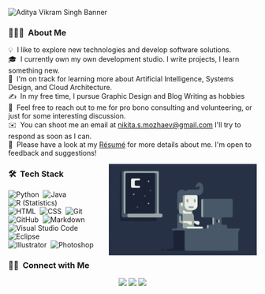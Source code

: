 ![Aditya Vikram Singh Banner](https://srv2.imgonline.com.ua/result_img/imgonline-com-ua-Resize-dWJJl0L8EL1TkF.png)


<!-- ## 👋 &nbsp;Hey there! I'm Aditya -->

### 👨🏻‍💻 &nbsp;About Me

💡 &nbsp;I like to explore new technologies and develop software solutions.\
🎓 &nbsp;I currently own my own development studio. I write projects, I learn something new.\
🌱 &nbsp;I'm on track for learning more about Artificial Intelligence, Systems Design, and Cloud Architecture.\
✍️ &nbsp;In my free time, I pursue Graphic Design and Blog Writing as hobbies\
💬 &nbsp;Feel free to reach out to me for pro bono consulting and volunteering, or just for some interesting discussion.\
✉️ &nbsp;You can shoot me an email at nikita.s.mozhaev@gmail.com I'll try to respond as soon as I can.\
📄 &nbsp;Please have a look at my [Résumé](https://www.adityavsingh.com/resume.html) for more details about me. I'm open to feedback and suggestions!

<img alt="Night Coding" src="https://raw.githubusercontent.com/AVS1508/AVS1508/master/assets/Night-Coding.gif" align="right"/>

### 🛠 &nbsp;Tech Stack

![Python](https://img.shields.io/badge/-Python-05122A?style=flat&logo=python)&nbsp;
![Java](https://img.shields.io/badge/-Java-05122A?style=flat&logo=Java&logoColor=FFA518)&nbsp;
![R (Statistics)](https://img.shields.io/badge/-R-05122A?style=flat&logo=R&logoColor=276DC3)\
![HTML](https://img.shields.io/badge/-HTML-05122A?style=flat&logo=HTML5)&nbsp;
![CSS](https://img.shields.io/badge/-CSS-05122A?style=flat&logo=CSS3&logoColor=1572B6)&nbsp;
![Git](https://img.shields.io/badge/-Git-05122A?style=flat&logo=git)&nbsp;
![GitHub](https://img.shields.io/badge/-GitHub-05122A?style=flat&logo=github)&nbsp;
![Markdown](https://img.shields.io/badge/-Markdown-05122A?style=flat&logo=markdown)\
![Visual Studio Code](https://img.shields.io/badge/-Visual%20Studio%20Code-05122A?style=flat&logo=visual-studio-code&logoColor=007ACC)&nbsp;
![Eclipse](https://img.shields.io/badge/-Eclipse-05122A?style=flat&logo=eclipse-ide&logoColor=2C2255)\
![Illustrator](https://img.shields.io/badge/-Illustrator-05122A?style=flat&logo=adobe-illustrator)&nbsp;
![Photoshop](https://img.shields.io/badge/-Photoshop-05122A?style=flat&logo=adobe-photoshop)&nbsp;


### 🤝🏻 &nbsp;Connect with Me

<p align="center">
<a href="https://siltech.moscow"><img src="https://img.shields.io/badge/-siltech.moscow-3423A6?style=flat&logo=Google-Chrome&logoColor=white"/></a>
<a href="mailto:nikita.s.mozhaev@gmail.com"><img src="https://img.shields.io/badge/-nikita.s.mozhaev@gmail.com-D14836?style=flat&logo=Gmail&logoColor=white"/></a>
<a href="https://www.instagram.com/nikita__mozhaev/"><img src="https://img.shields.io/badge/-@nikita__mozhaev-E4405F?style=flat&logo=Instagram&logoColor=white"/></a>
</p>
